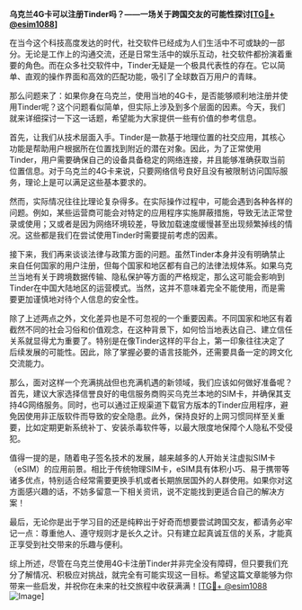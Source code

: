 **乌克兰4G卡可以注册Tinder吗？——一场关于跨国交友的可能性探讨[[TG💪+ @esim1088](https://t.me/s/esim1088)]**

在当今这个科技高度发达的时代，社交软件已经成为人们生活中不可或缺的一部分。无论是工作上的沟通交流，还是日常生活中的娱乐互动，社交软件都扮演着重要的角色。而在众多社交软件中，Tinder无疑是一个极具代表性的存在。它以简单、直观的操作界面和高效的匹配功能，吸引了全球数百万用户的青睐。

那么问题来了：如果你身在乌克兰，使用当地的4G卡，是否能够顺利地注册并使用Tinder呢？这个问题看似简单，但实际上涉及到多个层面的因素。今天，我们就来详细探讨一下这一话题，希望能为大家提供一些有价值的参考信息。

首先，让我们从技术层面入手。Tinder是一款基于地理位置的社交应用，其核心功能是帮助用户根据所在位置找到附近的潜在对象。因此，为了正常使用Tinder，用户需要确保自己的设备具备稳定的网络连接，并且能够准确获取当前位置信息。对于乌克兰的4G卡来说，只要网络信号良好且没有被限制访问国际服务，理论上是可以满足这些基本要求的。

然而，实际情况往往比理论复杂得多。在实际操作过程中，可能会遇到各种各样的问题。例如，某些运营商可能会对特定的应用程序实施屏蔽措施，导致无法正常登录或使用；又或者是因为网络环境较差，导致加载速度缓慢甚至出现频繁掉线的情况。这些都是我们在尝试使用Tinder时需要提前考虑的因素。

接下来，我们再来谈谈法律与政策方面的问题。虽然Tinder本身并没有明确禁止来自任何国家的用户注册，但每个国家和地区都有自己的法律法规体系。如果乌克兰当地有关于跨境数据传输、隐私保护等方面的严格规定，那么这可能会影响到Tinder在中国大陆地区的运营模式。当然，这并不意味着完全不能使用，而是需要更加谨慎地对待个人信息的安全性。

除了上述两点之外，文化差异也是不可忽视的一个重要因素。不同国家和地区有着截然不同的社会习俗和价值观念，在这种背景下，如何恰当地表达自己、建立信任关系就显得尤为重要了。特别是在像Tinder这样的平台上，第一印象往往决定了后续发展的可能性。因此，除了掌握必要的语言技能外，还需要具备一定的跨文化交流能力。

那么，面对这样一个充满挑战但也充满机遇的新领域，我们应该如何做好准备呢？首先，建议大家选择信誉良好的电信服务商购买乌克兰本地的SIM卡，并确保其支持4G网络服务。同时，也可以通过正规渠道下载官方版本的Tinder应用程序，避免因使用非正版软件而导致的安全隐患。此外，保持良好的上网习惯同样至关重要，比如定期更新系统补丁、安装杀毒软件等，以最大限度地保障个人隐私不受侵犯。

值得一提的是，随着电子签名技术的发展，越来越多的人开始关注虚拟SIM卡（eSIM）的应用前景。相比于传统物理SIM卡，eSIM具有体积小巧、易于携带等诸多优点，特别适合经常需要更换手机或者长期旅居国外的人群使用。如果你对这方面感兴趣的话，不妨多留意一下相关资讯，说不定能找到更适合自己的解决方案！

最后，无论你是出于学习目的还是纯粹出于好奇而想要尝试跨国交友，都请务必牢记一点：尊重他人、遵守规则才是长久之计。只有建立起真诚互信的关系，才能真正享受到社交带来的乐趣与便利。

综上所述，尽管在乌克兰使用4G卡注册Tinder并非完全没有障碍，但只要我们充分了解情况、积极应对挑战，就完全有可能实现这一目标。希望这篇文章能够为你带来一些启发，并祝你在未来的社交旅程中收获满满！[[TG💪+ @esim1088](https://t.me/s/esim1088) ![Image](https://i.postimg.cc/4NQfJmqS/Snipaste-2025-05-13-00-14-12.png)]